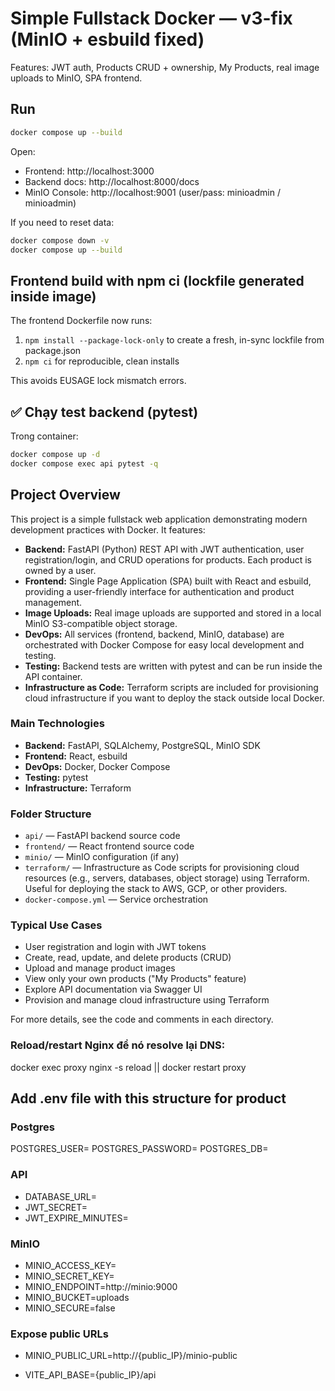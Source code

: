 # Simple Fullstack Docker — v3-fix (MinIO + esbuild fixed)
Features: JWT auth, Products CRUD + ownership, My Products, real image uploads to MinIO, SPA frontend.

## Run

```bash
docker compose up --build
```

Open:
- Frontend: http://localhost:3000
- Backend docs: http://localhost:8000/docs
- MinIO Console: http://localhost:9001  (user/pass: minioadmin / minioadmin)

If you need to reset data:
```bash
docker compose down -v
docker compose up --build
```

## Frontend build with npm ci (lockfile generated inside image)

The frontend Dockerfile now runs:
1. `npm install --package-lock-only` to create a fresh, in-sync lockfile from package.json
2. `npm ci` for reproducible, clean installs

This avoids EUSAGE lock mismatch errors.

## ✅ Chạy test backend (pytest)

Trong container:
```bash
docker compose up -d
docker compose exec api pytest -q
```

## Project Overview

This project is a simple fullstack web application demonstrating modern development practices with Docker. It features:

- **Backend:** FastAPI (Python) REST API with JWT authentication, user registration/login, and CRUD operations for products. Each product is owned by a user.
- **Frontend:** Single Page Application (SPA) built with React and esbuild, providing a user-friendly interface for authentication and product management.
- **Image Uploads:** Real image uploads are supported and stored in a local MinIO S3-compatible object storage.
- **DevOps:** All services (frontend, backend, MinIO, database) are orchestrated with Docker Compose for easy local development and testing.
- **Testing:** Backend tests are written with pytest and can be run inside the API container.
- **Infrastructure as Code:** Terraform scripts are included for provisioning cloud infrastructure if you want to deploy the stack outside local Docker.

### Main Technologies

- **Backend:** FastAPI, SQLAlchemy, PostgreSQL, MinIO SDK
- **Frontend:** React, esbuild
- **DevOps:** Docker, Docker Compose
- **Testing:** pytest
- **Infrastructure:** Terraform

### Folder Structure

- `api/` — FastAPI backend source code
- `frontend/` — React frontend source code
- `minio/` — MinIO configuration (if any)
- `terraform/` — Infrastructure as Code scripts for provisioning cloud resources (e.g., servers, databases, object storage) using Terraform. Useful for deploying the stack to AWS, GCP, or other providers.
- `docker-compose.yml` — Service orchestration

### Typical Use Cases

- User registration and login with JWT tokens
- Create, read, update, and delete products (CRUD)
- Upload and manage product images
- View only your own products ("My Products" feature)
- Explore API documentation via Swagger UI
- Provision and manage cloud infrastructure using Terraform

For more details, see the code and comments in each directory.


### Reload/restart Nginx để nó resolve lại DNS:

docker exec proxy nginx -s reload || docker restart proxy


## Add .env file with this structure for product
### Postgres
POSTGRES_USER=
POSTGRES_PASSWORD=
POSTGRES_DB=

### API
- DATABASE_URL=
- JWT_SECRET=
- JWT_EXPIRE_MINUTES=

### MinIO
- MINIO_ACCESS_KEY=
- MINIO_SECRET_KEY=
- MINIO_ENDPOINT=http://minio:9000
- MINIO_BUCKET=uploads
- MINIO_SECURE=false

### Expose public URLs
- MINIO_PUBLIC_URL=http://{public_IP}/minio-public

- VITE_API_BASE={public_IP}/api
